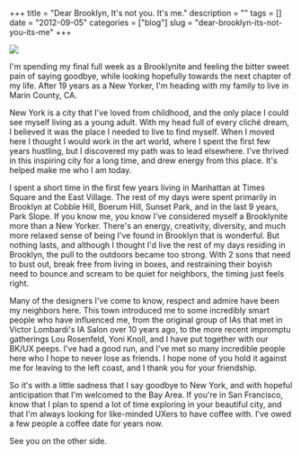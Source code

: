 +++
title = "Dear Brooklyn, It's not you. It's me."
description = ""
tags = []
date = "2012-09-05"
categories = ["blog"]
slug = "dear-brooklyn-its-not-you-its-me"
+++



  <div class="screenshot"><img src="//media.konigi.com/notebook/bk-mc.jpg" /></div>
<p>I'm spending my final full week as a Brooklynite and feeling the bitter sweet pain of saying goodbye, while looking hopefully towards the next chapter of my life. After 19 years as a New Yorker, I'm heading with my family to live in Marin County, CA. </p>
<p>New York is a city that I've loved from childhood, and the only place I could see myself living as a young adult. With my head full of every cliché dream, I believed it was the place I needed to live to find myself. When I moved here I thought I would work in the art world, where I spent the first few years hustling, but I discovered my path was to lead elsewhere. I've thrived in this inspiring city for a long time, and drew energy from this place. It's helped make me who I am today.</p>
<p>I spent a short time in the first few years living in Manhattan at Times Square and the East Village. The rest of my days were spent primarily in Brooklyn at Cobble Hill, Boerum Hill, Sunset Park, and in the last 9 years, Park Slope. If you know me, you know I've considered myself a Brooklynite more than a New Yorker. There's an energy, creativity, diversity, and much more relaxed sense of being I've found in Brooklyn that is wonderful. But nothing lasts, and although I thought I'd live the rest of my days residing in Brooklyn, the pull to the outdoors became too strong. With 2 sons that need to bust out, break free from living in boxes, and restraining their boyish need to bounce and scream to be quiet for neighbors, the timing just feels right.</p>
<p>Many of the designers I've come to know, respect and admire have been my neighbors here. This town introduced me to some incredibly smart people who have influenced me, from the original group of IAs that met in Victor Lombardi's IA Salon over 10 years ago, to the more recent impromptu gatherings Lou Rosenfeld, Yoni Knoll, and I have put together with our BK/UX peeps. I've had a good run, and I've met so many incredible people here who I hope to never lose as friends. I hope none of you hold it against me for leaving to the left coast, and I thank you for your friendship.</p>
<p>So it's with a little sadness that I say goodbye to New York, and with hopeful anticipation that I'm welcomed to the Bay Area. If you're in San Francisco, know that I plan to spend a lot of time exploring in your beautiful city, and that I'm always looking for like-minded UXers to have coffee with. I've owed a few people a coffee date for years now. </p>
<p>See you on the other side.</p>
    
  
